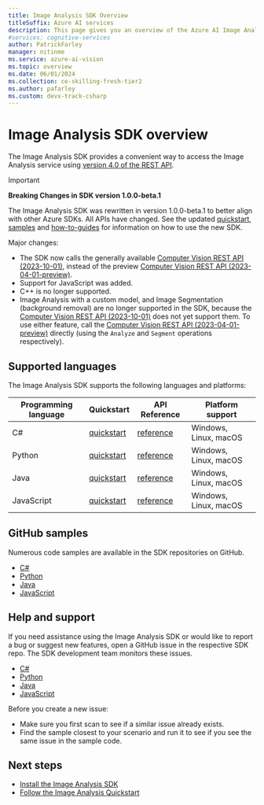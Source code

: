 ```yaml
---
title: Image Analysis SDK Overview
titleSuffix: Azure AI services
description: This page gives you an overview of the Azure AI Image Analysis SDK.
#services: cognitive-services
author: PatrickFarley
manager: nitinme
ms.service: azure-ai-vision
ms.topic: overview
ms.date: 06/01/2024
ms.collection: ce-skilling-fresh-tier2
ms.author: pafarley
ms.custom: devx-track-csharp
---
```


# Image Analysis SDK overview

The Image Analysis SDK provides a convenient way to access the Image Analysis service using [version 4.0 of the REST API](https://aka.ms/vision-4-0-ref).

> [!IMPORTANT]
> **Breaking Changes in SDK version 1.0.0-beta.1**
>
> The Image Analysis SDK was rewritten in version 1.0.0-beta.1 to better align with other Azure SDKs. All APIs have changed. See the updated [quickstart](/azure/ai-services/computer-vision/quickstarts-sdk/image-analysis-client-library-40), [samples](#github-samples) and [how-to-guides](/azure/ai-services/computer-vision/how-to/call-analyze-image-40) for information on how to use the new SDK.
>
> Major changes:
> - The SDK now calls the generally available [Computer Vision REST API (2023-10-01)](/rest/api/computervision/operation-groups?view=rest-computervision-2023-10-01), instead of the preview [Computer Vision REST API (2023-04-01-preview)](/rest/api/computervision/operation-groups?view=rest-computervision-2023-04-01-preview).
> - Support for JavaScript was added.
> - C++ is no longer supported.
> - Image Analysis with a custom model, and Image Segmentation (background removal) are no longer supported in the SDK, because the [Computer Vision REST API (2023-10-01)](/rest/api/computervision/operation-groups?view=rest-computervision-2023-10-01) does not yet support them. To use either feature, call the [Computer Vision REST API (2023-04-01-preview)](/rest/api/computervision/operation-groups?view=rest-computervision-2023-04-01-preview) directly (using the `Analyze` and `Segment` operations respectively).

## Supported languages

The Image Analysis SDK supports the following languages and platforms:

| Programming language | Quickstart | API Reference | Platform support |
|----------------------|------------|-----------|------------------|
| C# | [quickstart](../quickstarts-sdk/image-analysis-client-library-40.md?pivots=programming-language-csharp)  | [reference](https://aka.ms/azsdk/image-analysis/ref-docs/csharp) | Windows, Linux, macOS |
| Python | [quickstart](../quickstarts-sdk/image-analysis-client-library-40.md?pivots=programming-language-python) | [reference](https://aka.ms/azsdk/image-analysis/ref-docs/python) | Windows, Linux, macOS |
| Java | [quickstart](../quickstarts-sdk/image-analysis-client-library-40.md?pivots=programming-language-java) | [reference](https://aka.ms/azsdk/image-analysis/ref-docs/java) | Windows, Linux, macOS |
| JavaScript | [quickstart](../quickstarts-sdk/image-analysis-client-library-40.md?pivots=programming-language-js) | [reference](https://aka.ms/azsdk/image-analysis/ref-docs/js) | Windows, Linux, macOS |


## GitHub samples

Numerous code samples are available in the SDK repositories on GitHub.
- [C#](https://aka.ms/azsdk/image-analysis/samples/csharp)
- [Python](https://aka.ms/azsdk/image-analysis/samples/python)
- [Java](https://aka.ms/azsdk/image-analysis/samples/java)
- [JavaScript](https://aka.ms/azsdk/image-analysis/samples/js)


## Help and support

If you need assistance using the Image Analysis SDK or would like to report a bug or suggest new features, open a GitHub issue in the respective SDK repo. The SDK development team monitors these issues.
- [C#](https://github.com/Azure/azure-sdk-for-net/issues)
- [Python](https://github.com/Azure/azure-sdk-for-python/issues)
- [Java](https://github.com/Azure/azure-sdk-for-java/issues)
- [JavaScript](https://github.com/Azure/azure-sdk-for-js/issues)

Before you create a new issue:
* Make sure you first scan to see if a similar issue already exists.
* Find the sample closest to your scenario and run it to see if you see the same issue in the sample code.


## Next steps

- [Install the Image Analysis SDK](./install-sdk.md)
- [Follow the Image Analysis Quickstart](../quickstarts-sdk/image-analysis-client-library-40.md)
